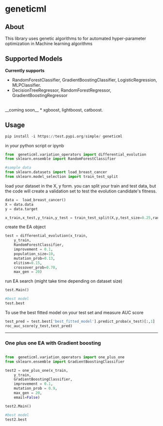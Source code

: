 # geneticml

## About
 This library uses genetic algorithms to for automated hyper-parameter optimization in Machine learning algorithms

## Supported Models 
__Currently supports__ 
* RandomForestClassifier, GradientBoostingClassifier, LogisticRegression, MLPClassifier.
* DecisionTreeRegressor, RandomForestRegressor, GradientBoostingRegressor
<br>
__coming soon__ 
* xgboost, lightboost, catboost.

## Usage 

```python
pip install -i https://test.pypi.org/simple/ geneticml
```

in your python script or ipynb

```python
from  geneticml.variation_operators import differential_evolution 
from sklearn.ensemble import RandomForestClassifier

#sample data
from sklearn.datasets import load_breast_cancer
from sklearn.model_selection import train_test_split
```

load your dataset in the X, y form. you can split your train and test data, but the code will create a validation set to test the evolution candidate's fitness.

```python
data =  load_breast_cancer()
X = data.data
y = data.target

x_train,x_test,y_train,y_test = train_test_split(X,y,test_size=0.25,random_state=45)
```

create the EA object

```python
test = differential_evolution(x_train,
	y_train, 
	RandomForestClassifier, 
	improvement = 0.1, 
	population_size=10,
	mutation_prob=0.13,
	elitism=0.15,
	crossover_prob=0.70,
	max_gen = 20)

```

run EA search (might take time depending on dataset size)

```python
test.Main()

#best model
test.best
```

To use the best fitted model on your test set and measure AUC score

```python
test_pred = test.best['best_fitted_model'].predict_proba(x_test)[:,1]
roc_auc_score(y_test,test_pred)
```
-----

### One plus one EA with Gradient boosting

```python

from  geneticml.variation_operators import one_plus_one
from sklearn.ensemble import GradientBoostingClassifier

test2 = one_plus_one(x_train,
	y_train, 
	GradientBoostingClassifier, 
	improvement = 0.1, 
	mutation_prob = 0.9, 
	max_gen = 20,
	email=False)

test2.Main()

#best model
test2.best
```


